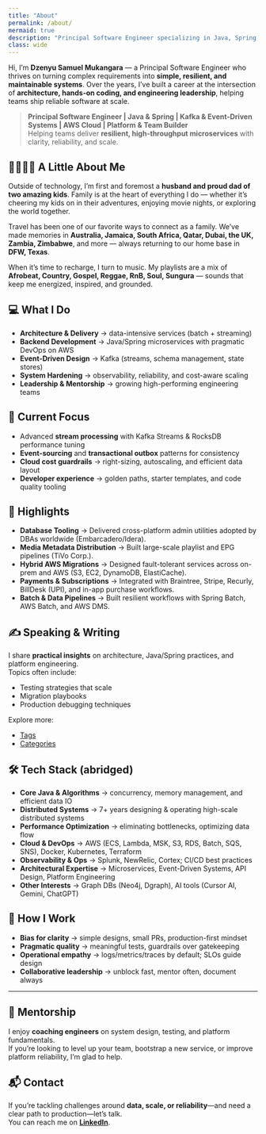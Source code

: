 ```yaml
---
title: "About"
permalink: /about/
mermaid: true
description: "Principal Software Engineer specializing in Java, Spring, Kafka, AWS, and building resilient, high-throughput microservices."
class: wide
---
```


Hi, I’m **Dzenyu Samuel Mukangara** — a Principal Software Engineer who thrives on turning complex requirements into **simple, resilient, and maintainable systems**. Over the years, I’ve built a career at the intersection of **architecture, hands-on coding, and engineering leadership**, helping teams ship reliable software at scale.

> **Principal Software Engineer | Java & Spring | Kafka & Event-Driven Systems | AWS Cloud | Platform & Team Builder**  
> Helping teams deliver **resilient, high-throughput microservices** with clarity, reliability, and scale.  

## 👨‍👩‍👧‍👦 A Little About Me
Outside of technology, I’m first and foremost a **husband and proud dad of two amazing kids**. Family is at the heart of everything I do — whether it’s cheering my kids on in their adventures, enjoying movie nights, or exploring the world together.  

Travel has been one of our favorite ways to connect as a family. We’ve made memories in **Australia, Jamaica, South Africa, Qatar, Dubai, the UK, Zambia, Zimbabwe**, and more — always returning to our home base in **DFW, Texas**.  

When it’s time to recharge, I turn to music. My playlists are a mix of **Afrobeat, Country, Gospel, Reggae, RnB, Soul, Sungura** — sounds that keep me energized, inspired, and grounded.

## 💻 What I Do
- **Architecture & Delivery** → data-intensive services (batch + streaming)  
- **Backend Development** → Java/Spring microservices with pragmatic DevOps on AWS  
- **Event-Driven Design** → Kafka (streams, schema management, state stores)  
- **System Hardening** → observability, reliability, and cost-aware scaling  
- **Leadership & Mentorship** → growing high-performing engineering teams  

## 🎯 Current Focus
- Advanced **stream processing** with Kafka Streams & RocksDB performance tuning  
- **Event-sourcing** and **transactional outbox** patterns for consistency  
- **Cloud cost guardrails** → right-sizing, autoscaling, and efficient data layout  
- **Developer experience** → golden paths, starter templates, and code quality tooling  

## 🚀 Highlights
- **Database Tooling** → Delivered cross-platform admin utilities adopted by DBAs worldwide (Embarcadero/Idera).  
- **Media Metadata Distribution** → Built large-scale playlist and EPG pipelines (TiVo Corp.).  
- **Hybrid AWS Migrations** → Designed fault-tolerant services across on-prem and AWS (S3, EC2, DynamoDB, ElastiCache).  
- **Payments & Subscriptions** → Integrated with Braintree, Stripe, Recurly, BillDesk (UPI), and in-app purchase workflows.  
- **Batch & Data Pipelines** → Built resilient workflows with Spring Batch, AWS Batch, and AWS DMS.  

## ✍️ Speaking & Writing
I share **practical insights** on architecture, Java/Spring practices, and platform engineering.  
Topics often include:  
- Testing strategies that scale  
- Migration playbooks  
- Production debugging techniques  

Explore more:  
- [Tags](/tags/)  
- [Categories](/categories/)  

## 🛠 Tech Stack (abridged)
- **Core Java & Algorithms** → concurrency, memory management, and efficient data IO  
- **Distributed Systems** → 7+ years designing & operating high-scale distributed systems  
- **Performance Optimization** → eliminating bottlenecks, optimizing data flow  
- **Cloud & DevOps** → AWS (ECS, Lambda, MSK, S3, RDS, Batch, SQS, SNS), Docker, Kubernetes, Terraform  
- **Observability & Ops** → Splunk, NewRelic, Cortex; CI/CD best practices  
- **Architectural Expertise** → Microservices, Event-Driven Systems, API Design, Platform Engineering  
- **Other Interests** → Graph DBs (Neo4j, Dgraph), AI tools (Cursor AI, Gemini, ChatGPT)  

## 🧭 How I Work
- **Bias for clarity** → simple designs, small PRs, production-first mindset  
- **Pragmatic quality** → meaningful tests, guardrails over gatekeeping  
- **Operational empathy** → logs/metrics/traces by default; SLOs guide design  
- **Collaborative leadership** → unblock fast, mentor often, document always  

---

## 🤝 Mentorship
I enjoy **coaching engineers** on system design, testing, and platform fundamentals.  
If you’re looking to level up your team, bootstrap a new service, or improve platform reliability, I’m glad to help.  

## 📬 Contact
If you’re tackling challenges around **data, scale, or reliability**—and need a clear path to production—let’s talk.  
You can reach me on **[LinkedIn](https://linkedin.com/in/smukangara)**.  
